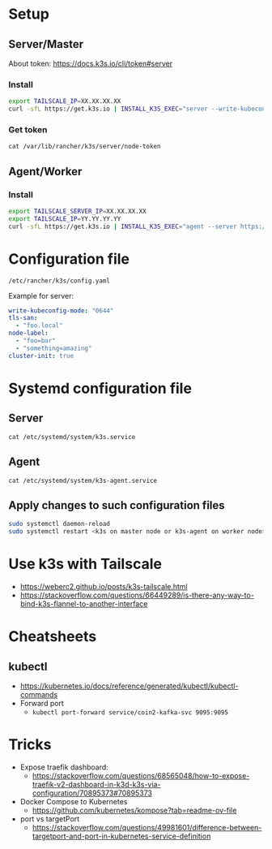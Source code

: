 # Setup
## Server/Master
About token: https://docs.k3s.io/cli/token#server
### Install
```bash
export TAILSCALE_IP=XX.XX.XX.XX
curl -sfL https://get.k3s.io | INSTALL_K3S_EXEC="server --write-kubeconfig $HOME/.kube/config --write-kubeconfig-mode 644 --flannel-iface tailscale0 --node-ip $TAILSCALE_IP --node-external-ip $TAILSCALE_IP" K3S_TOKEN=12345 sh -
```
### Get token
`cat /var/lib/rancher/k3s/server/node-token`
## Agent/Worker
### Install
```bash
export TAILSCALE_SERVER_IP=XX.XX.XX.XX
export TAILSCALE_IP=YY.YY.YY.YY
curl -sfL https://get.k3s.io | INSTALL_K3S_EXEC="agent --server https://$TAILSCALE_SERVER_IP:6443 --token K10c3d7187aa06c30407582f2582c579ea69f47903833a575f3bb00f04077c2dce4::server:12345 --flannel-iface tailscale0 --node-ip $TAILSCALE_IP --node-external-ip $TAILSCALE_IP" sh -s -
```

# Configuration file
`/etc/rancher/k3s/config.yaml`

Example for server:
```yaml
write-kubeconfig-mode: "0644"
tls-san:
  - "foo.local"
node-label:
  - "foo=bar"
  - "something=amazing"
cluster-init: true
```

# Systemd configuration file
## Server
`cat /etc/systemd/system/k3s.service`
## Agent
`cat /etc/systemd/system/k3s-agent.service`
## Apply changes to such configuration files
```bash
sudo systemctl daemon-reload
sudo systemctl restart <k3s on master node or k3s-agent on worker node>
```

# Use k3s with Tailscale
- https://weberc2.github.io/posts/k3s-tailscale.html
- https://stackoverflow.com/questions/66449289/is-there-any-way-to-bind-k3s-flannel-to-another-interface


# Cheatsheets
## kubectl
- https://kubernetes.io/docs/reference/generated/kubectl/kubectl-commands
- Forward port
  - `kubectl port-forward service/coin2-kafka-svc 9095:9095`


# Tricks
- Expose traefik dashboard:
  - https://stackoverflow.com/questions/68565048/how-to-expose-traefik-v2-dashboard-in-k3d-k3s-via-configuration/70895373#70895373
- Docker Compose to Kubernetes
  - https://github.com/kubernetes/kompose?tab=readme-ov-file
- port vs targetPort
  - https://stackoverflow.com/questions/49981601/difference-between-targetport-and-port-in-kubernetes-service-definition
